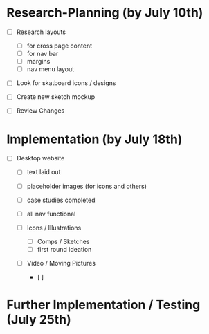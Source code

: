 # Research-Planning (by July 10th)
- [ ] Research layouts 
  - [ ] for cross page content
  - [ ] for nav bar 
  - [ ] margins
  - [ ] nav menu layout
  
- [ ] Look for skatboard icons / designs

- [ ] Create new sketch mockup

- [ ] Review Changes 

#  Implementation (by July 18th)
-[ ] Desktop website
  - [ ] text laid out
  - [ ] placeholder images (for icons  and others)
  - [ ] case studies completed
  - [ ] all nav functional 
  
  -[ ] Icons / Illustrations
    - [ ] Comps / Sketches 
    - [ ] first round ideation
    
  -[ ] Video / Moving Pictures
      - [ ]
  
 # Further Implementation / Testing (July 25th)
 
